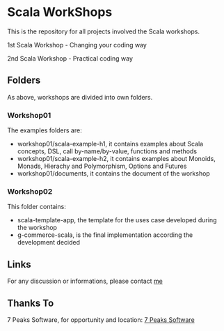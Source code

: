 # Scala WorkShops

This is the repository for all projects involved the Scala workshops.

 1st Scala Workshop - Changing your coding way

 2nd Scala Workshop - Practical coding way

## Folders

As above, workshops are divided into own folders.

### Workshop01

The examples folders are:

 - workshop01/scala-example-h1, it contains examples about Scala concepts, DSL, call by-name/by-value, functions and methods
 - workshop01/scala-example-h2, it contains examples about Monoids, Monads, Hierachy and Polymorphism, Options and Futures
 - workshop01/documents, it contains the document of the workshop

### Workshop02

This folder contains:
 
 - scala-template-app, the template for the uses case developed during the workshop
 - g-commerce-scala, is the final implementation according the development decided

## Links

For any discussion or informations, please contact [me](mailto:giorgio.desideri@gmail.com)

## Thanks To

7 Peaks Software, for opportunity and location: [7 Peaks Software](http://7peakssoftware.com)
